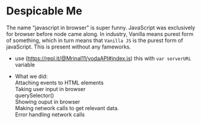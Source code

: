 # Despicable Me

The name "javascript in browser" is super funny. JavaScript was exclusively for browser before node came along. In industry, Vanilla means purest form of something, which in turn means that ```Vanilla JS``` is the purest form of javaScript. This is present without any fameworks.

- use (https://repl.it/@Mrinal11/yodaAPI#index.js) this with ```var serverURL``` variable

- What we did:  
Attaching events to HTML elements  
Taking user input in browser  
querySelector()  
Showing ouput in browser  
Making network calls to get relevant data.  
Error handling network calls  
